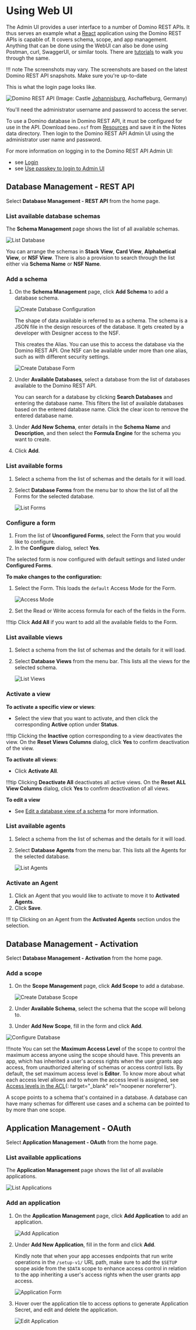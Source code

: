 # Using Web UI

The Admin UI provides a user interface to a number of Domino REST APIs. It thus serves an example what a [React](https://reactjs.org/) application using the Domino REST APIs is capable of. It covers schema, scope, and app management. Anything that can be done using the WebUI can also be done using Postman, curl, SwaggerUI, or similar tools. There are [tutorials](../../tutorial/index.md) to walk you through the same.

<!-- prettier-ignore -->
!!! note
    The screenshots may vary. The screenshots are based on the latest Domino REST API snapshots. Make sure you're up-to-date

This is what the login page looks like.

![Domino REST API](../../assets/images/AdminLogin.png)
(Image: Castle [Johannisburg](https://en.wikipedia.org/wiki/Schloss_Johannisburg), Aschaffeburg, Germany)

You'll need the administrator username and password to access the server.

To use a Domino database in Domino REST API, it must be configured for use in the API. Download `Demo.nsf` from [Resources](../../references/downloads.md) and save it in the Notes data directory. Then login to the Domino REST API Admin UI using the administrator user name and password.

For more information on logging in to the Domino REST API Admin UI:

- see [Login](../../tutorial/adminui.md#login)
- see [Use passkey to login to Admin UI](../../howto/install/passkey.md) 

## Database Management - REST API

Select **Database Management - REST API** from the home page.

### List available database schemas

The **Schema Management** page shows the list of all available schemas.

![List Database](../../assets/images/ListSchemas.PNG)

You can arrange the schemas in **Stack View**, **Card View**, **Alphabetical View**, or **NSF View**. There is also a provision to search through the list either via **Schema Name** or **NSF Name**.

### Add a schema

1. On the **Schema Management** page, click **Add Schema** to add a database schema.

      ![Create Database Configuration](../../assets/images/createSchema.png)

      The shape of data available is referred to as a schema. The schema is a JSON file in the design resources of the database. It gets created by a developer with Designer access to the NSF.

      This creates the Alias. You can use this to access the database via the Domino REST API. One NSF can be available under more than one alias, such as with different security settings.

      ![Create Database Form](../../assets/images/AddSchemaForm.PNG)

2. Under **Available Databases**, select a database from the list of databases available to the Domino REST API.

      You can search for a database by clicking **Search Databases** and entering the database name. This filters the list of available databases based on the entered database name. Click the clear icon to remove the entered database name. 

3. Under **Add New Schema**, enter details in the **Schema Name** and **Description**, and then select the **Formula Engine** for the schema you want to create.
4. Click **Add**.

### List available forms

1. Select a schema from the list of schemas and the details for it will load.
2. Select **Database Forms** from the menu bar to show the list of all the Forms for the selected database.

      ![List Forms](../../assets/images/ListOfForms.png)

### Configure a form

1. From the list of **Unconfigured Forms**, select the Form that you would like to configure.
2. In the **Configure** dialog, select **Yes**.

The selected form is now configured with default settings and listed under **Configured Forms**.

**To make changes to the configuration:**

1. Select the Form. This loads the `default` Access Mode for the Form.

      ![Access Mode](../../assets/images/AccessMode.png)

2. Set the Read or Write access formula for each of the fields in the Form.

!!!tip
      Click **Add All** if you want to add all the available fields to the Form. 

### List available views

1. Select a schema from the list of schemas and the details for it will load.
2. Select **Database Views** from the menu bar. This lists all the views for the selected schema.

      ![List Views](../../assets/images/ListOfViews.png)

### Activate a view

**To activate a specific view or views**:

- Select the view that you want to activate, and then click the corresponding **Active** option under **Status**.

!!!tip
    Clicking the **Inactive** option corresponding to a view deactivates the view. On the **Reset Views Columns** dialog, click **Yes** to confirm deactivation of the view. 

**To activate all views**:

- Click **Activate All**.

!!!tip
    Clicking **Deactivate All** deactivates all active views. On the **Reset ALL View Columns** dialog, click **Yes** to confirm deactivation of all views. 

**To edit a view**

- See [Edit a database view of a schema](../../howto/database/editviewcolumn.md) for more information. 

### List available agents

1. Select a schema from the list of schemas and the details for it will load.
2. Select **Database Agents** from the menu bar. This lists all the Agents for the selected database.

      ![List Agents](../../assets/images/ListOfAgents.png)

### Activate an Agent

1. Click an Agent that you would like to activate to move it to **Activated Agents**.
2. Click **Save**.

<!-- prettier-ignore -->
!!! tip
    Clicking on an Agent from the **Activated Agents** section undos the selection.

## Database Management - Activation

Select **Database Management - Activation** from the home page.

### Add a scope

1. On the **Scope Management** page, click **Add Scope** to add a database.

      ![Create Database Scope](../../assets/images/CreateDatabaseBlue.png)

2. Under **Available Schema**, select the schema that the scope will belong to.
3. Under **Add New Scope**, fill in the form and click **Add**.

![Configure Database](../../assets/images/AddNewDatabase.png)

!!!note
    You can set the **Maximum Access Level** of the scope to control the maximum access anyone using the scope should have. This prevents an app, which has inherited a user's access rights when the user grants app access, from unauthorized altering of schemas or access control lists. By default, the set maximum access level is **Editor**. To know more about what each access level allows and to whom the access level is assigned, see [Access levels in the ACL](https://help.hcltechsw.com/domino/12.0.2/admin/conf_accesslevelsintheacl_c.html){: target="_blank" rel="noopener noreferrer"}.     

A scope points to a schema that's contained in a database. A database can have many schemas for different use cases and a schema can be pointed to by more than one scope.

## Application Management - OAuth

Select **Application Management - OAuth** from the home page.

### List available applications

The **Application Management** page shows the list of all available applications.

![List Applications](../../assets/images/ListOfApplications.png)

### Add an application

1. On the **Application Management** page, click **Add Application** to add an application.

      ![Add Application](../../assets/images/AddApplication.png)

2. Under **Add New Application**, fill in the form and click **Add**.

      Kindly note that when your app accesses endpoints that run write operations in the `/setup-v1/` URL path, make sure to add the `$SETUP` scope aside from the `$DATA` scope to enhance access control in relation to the app inheriting a user's access rights when the user grants app access. 


      ![Application Form](../../assets/images/AddApplicationForm.png)

3. Hover over the application tile to access options to generate Application Secret, and edit and delete the application.

      ![Edit Application](../../assets/images/EditApplication.png)
